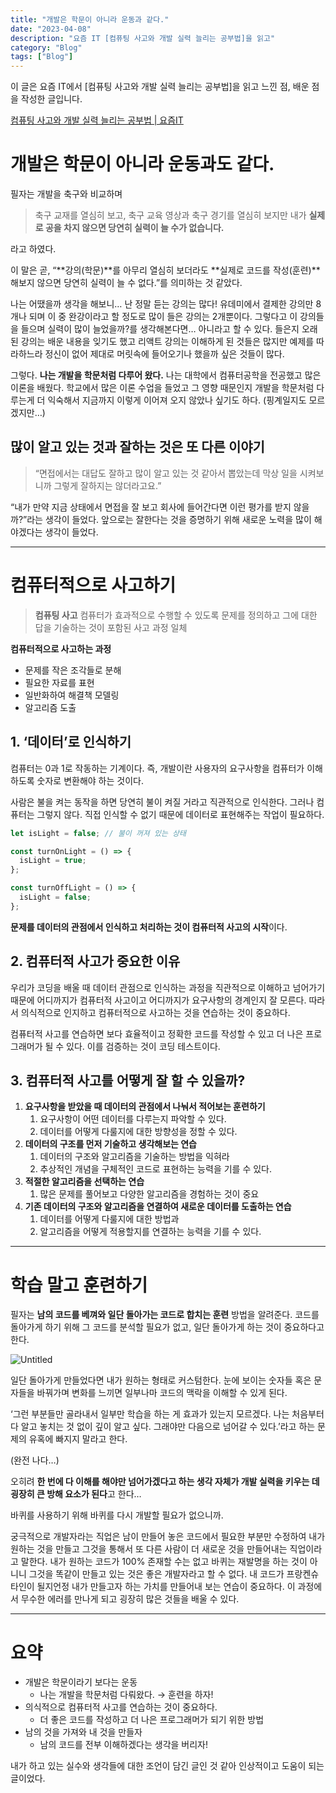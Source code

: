 ```yaml
---
title: "개발은 학문이 아니라 운동과 같다."
date: "2023-04-08"
description: "요즘 IT [컴퓨팅 사고와 개발 실력 늘리는 공부법]을 읽고"
category: "Blog"
tags: ["Blog"]
---
```


이 글은 요즘 IT에서 [컴퓨팅 사고와 개발 실력 늘리는 공부법]을 읽고 느낀 점, 배운 점을 작성한 글입니다.

[컴퓨팅 사고와 개발 실력 늘리는 공부법 | 요즘IT](https://yozm.wishket.com/magazine/detail/1950/)

# 개발은 학문이 아니라 운동과도 같다.

필자는 개발을 축구와 비교하며

> 축구 교재를 열심히 보고, 축구 교육 영상과 축구 경기를 열심히 보지만 내가 **실제로 공을 차지 않으면 당연히 실력이 늘 수가 없습니다.**

라고 하였다.

이 말은 곧, “**강의(학문)**를 아무리 열심히 보더라도 **실제로 코드를 작성(훈련)**해보지 않으면 당연히 실력이 늘 수 없다.”를 의미하는 것 같았다.

나는 어땠을까 생각을 해보니… 난 정말 듣는 강의는 많다! 유데미에서 결제한 강의만 8개나 되며 이 중 완강이라고 할 정도로 많이 들은 강의는 2개뿐이다. 그렇다고 이 강의들을 들으며 실력이 많이 늘었을까?를 생각해본다면… 아니라고 할 수 있다. 들은지 오래된 강의는 배운 내용을 잊기도 했고 리액트 강의는 이해하게 된 것들은 많지만 예제를 따라하느라 정신이 없어 제대로 머릿속에 들어오기나 했을까 싶은 것들이 많다.

그렇다. **나는 개발을 학문처럼 다루어 왔다.** 나는 대학에서 컴퓨터공학을 전공했고 많은 이론을 배웠다. 학교에서 많은 이론 수업을 들었고 그 영향 때문인지 개발을 학문처럼 다루는게 더 익숙해서 지금까지 이렇게 이어져 오지 않았나 싶기도 하다. (핑계일지도 모르겠지만…)

## 많이 알고 있는 것과 잘하는 것은 또 다른 이야기

> “면접에서는 대답도 잘하고 많이 알고 있는 것 같아서 뽑았는데 막상 일을 시켜보니까 그렇게 잘하지는 않더라고요.”

“내가 만약 지금 상태에서 면접을 잘 보고 회사에 들어간다면 이런 평가를 받지 않을까?”라는 생각이 들었다. 앞으로는 잘한다는 것을 증명하기 위해 새로운 노력을 많이 해야겠다는 생각이 들었다.

---

# 컴퓨터적으로 사고하기

> **컴퓨팅 사고**
> 컴퓨터가 효과적으로 수행할 수 있도록 문제를 정의하고 그에 대한 답을 기술하는 것이 포함된 사고 과정 일체

**컴퓨터적으로 사고하는 과정**

- 문제를 작은 조각들로 분해
- 필요한 자료를 표현
- 일반화하여 해결책 모델링
- 알고리즘 도출

## 1. ‘데이터’로 인식하기

컴퓨터는 0과 1로 작동하는 기계이다. 즉, 개발이란 사용자의 요구사항을 컴퓨터가 이해하도록 숫자로 변환해야 하는 것이다.

사람은 불을 켜는 동작을 하면 당연히 불이 켜질 거라고 직관적으로 인식한다. 그러나 컴퓨터는 그렇지 않다. 직접 인식할 수 없기 때문에 데이터로 표현해주는 작업이 필요하다.

```js
let isLight = false; // 불이 꺼져 있는 상태

const turnOnLight = () => {
  isLight = true;
};

const turnOffLight = () => {
  isLight = false;
};
```

**문제를 데이터의 관점에서 인식하고 처리하는 것이 컴퓨터적 사고의 시작**이다.

## 2. 컴퓨터적 사고가 중요한 이유

우리가 코딩을 배울 때 데이터 관점으로 인식하는 과정을 직관적으로 이해하고 넘어가기 때문에 어디까지가 컴퓨터적 사고이고 어디까지가 요구사항의 경계인지 잘 모른다. 따라서 의식적으로 인지하고 컴퓨터적으로 사고하는 것을 연습하는 것이 중요하다.

컴퓨터적 사고를 연습하면 보다 효율적이고 정확한 코드를 작성할 수 있고 더 나은 프로그래머가 될 수 있다. 이를 검증하는 것이 코딩 테스트이다.

## 3. 컴퓨터적 사고를 어떻게 잘 할 수 있을까?

1. **요구사항을 받았을 때 데이터의 관점에서 나눠서 적어보는 훈련하기**
   1. 요구사항이 어떤 데이터를 다루는지 파악할 수 있다.
   2. 데이터를 어떻게 다룰지에 대한 방향성을 정할 수 있다.
2. **데이터의 구조를 먼저 기술하고 생각해보는 연습**
   1. 데이터의 구조와 알고리즘을 기술하는 방법을 익혀라
   2. 추상적인 개념을 구체적인 코드로 표현하는 능력을 기를 수 있다.
3. **적절한 알고리즘을 선택하는 연습**
   1. 많은 문제를 풀어보고 다양한 알고리즘을 경험하는 것이 중요
4. **기존 데이터의 구조와 알고리즘을 연결하여 새로운 데이터를 도출하는 연습**
   1. 데이터를 어떻게 다룰지에 대한 방법과
   2. 알고리즘을 어떻게 적용할지를 연결하는 능력을 기를 수 있다.

---

# 학습 말고 훈련하기

필자는 **남의 코드를 베껴와 일단 돌아가는 코드로 합치는 훈련** 방법을 알려준다. 코드를 돌아가게 하기 위해 그 코드를 분석할 필요가 없고, 일단 돌아가게 하는 것이 중요하다고 한다.

![Untitled](./images/blog1.png)

일단 돌아가게 만들었다면 내가 원하는 형태로 커스텀한다. 눈에 보이는 숫자들 혹은 문자들을 바꿔가며 변화를 느끼면 일부나마 코드의 맥락을 이해할 수 있게 된다.

‘그런 부분들만 골라내서 일부만 학습을 하는 게 효과가 있는지 모르겠다. 나는 처음부터 다 알고 놓치는 것 없이 깊이 알고 싶다. 그래야만 다음으로 넘어갈 수 있다.’라고 하는 문제의 유혹에 빠지지 말라고 한다.

(완전 나다…)

오히려 **한 번에 다 이해를 해야만 넘어가겠다고 하는 생각 자체가 개발 실력을 키우는 데 굉장히 큰 방해 요소가 된다**고 한다…

바퀴를 사용하기 위해 바퀴를 다시 개발할 필요가 없으니까.

궁극적으로 개발자라는 직업은 남이 만들어 놓은 코드에서 필요한 부분만 수정하여 내가 원하는 것을 만들고 그것을 통해서 또 다른 사람이 더 새로운 것을 만들어내는 직업이라고 말한다. 내가 원하는 코드가 100% 존재할 수는 없고 바퀴는 재발명을 하는 것이 아니니 그것을 똑같이 만들고 있는 것은 좋은 개발자라고 할 수 없다. 내 코드가 프랑켄슈타인이 될지언정 내가 만들고자 하는 가치를 만들어내 보는 연습이 중요하다. 이 과정에서 무수한 에러를 만나게 되고 굉장히 많은 것들을 배울 수 있다.

---

# 요약

- 개발은 학문이라기 보다는 운동
  - 나는 개발을 학문처럼 다뤄왔다. → 훈련을 하자!
- 의식적으로 컴퓨터적 사고를 연습하는 것이 중요하다.
  - 더 좋은 코드를 작성하고 더 나은 프로그래머가 되기 위한 방법
- 남의 것을 가져와 내 것을 만들자
  - 남의 코드를 전부 이해하겠다는 생각을 버리자!

내가 하고 있는 실수와 생각들에 대한 조언이 담긴 글인 것 같아 인상적이고 도움이 되는 글이었다.

